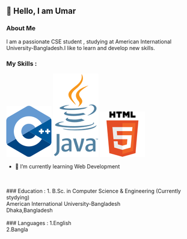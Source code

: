 ## 👋 Hello, I am Umar

### About Me
I am a passionate CSE student , studying at American International University-Bangladesh.I like to learn and develop new skills.

### My Skills :
![alt text](image.png)   ![alt text](image-1.png)  ![alt text](image-3.png)

- 🌱 I’m currently learning Web Development
<br>
<br>
### Education :
1. B.Sc. in Computer Science & Engineering (Currently stydying)<br>
American International University-Bangladesh<br>
Dhaka,Bangladesh
<br>
<br>
### Languages :
1.English<br>
2.Bangla<br>


